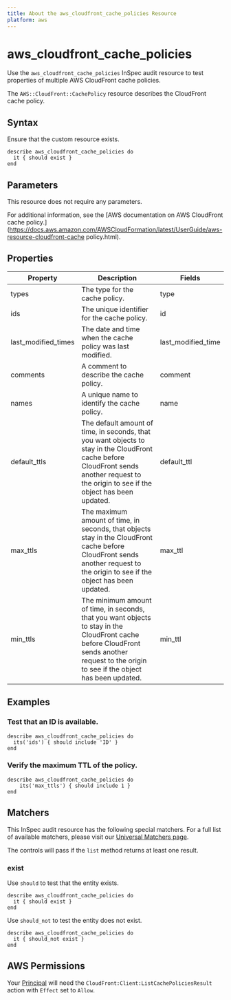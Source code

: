 ```yaml
---
title: About the aws_cloudfront_cache_policies Resource
platform: aws
---
```


# aws_cloudfront_cache_policies

Use the `aws_cloudfront_cache_policies` InSpec audit resource to test properties of multiple AWS CloudFront cache policies.

The `AWS::CloudFront::CachePolicy` resource describes the CloudFront cache policy.

## Syntax

Ensure that the custom resource exists.

    describe aws_cloudfront_cache_policies do
      it { should exist }
    end

## Parameters

This resource does not require any parameters.

For additional information, see the [AWS documentation on AWS CloudFront cache policy.](https://docs.aws.amazon.com/AWSCloudFormation/latest/UserGuide/aws-resource-cloudfront-cache policy.html).

## Properties

| Property | Description | Fields |
| --- | --- | --- |
| types | The type for the cache policy. | type |
| ids | The unique identifier for the cache policy. | id |
| last_modified_times | The date and time when the cache policy was last modified. | last_modified_time |
| comments | A comment to describe the cache policy. | comment |
| names | A unique name to identify the cache policy. | name |
| default_ttls | The default amount of time, in seconds, that you want objects to stay in the CloudFront cache before CloudFront sends another request to the origin to see if the object has been updated. | default_ttl |
| max_ttls | The maximum amount of time, in seconds, that objects stay in the CloudFront cache before CloudFront sends another request to the origin to see if the object has been updated. | max_ttl |
| min_ttls | The minimum amount of time, in seconds, that you want objects to stay in the CloudFront cache before CloudFront sends another request to the origin to see if the object has been updated. | min_ttl |

## Examples

### Test that an ID is available.

    describe aws_cloudfront_cache_policies do
      its('ids') { should include 'ID' }
    end

### Verify the maximum TTL of the policy.

    describe aws_cloudfront_cache_policies do
        its('max_ttls') { should include 1 }
    end

## Matchers

This InSpec audit resource has the following special matchers. For a full list of available matchers, please visit our [Universal Matchers page](https://www.inspec.io/docs/reference/matchers/).

The controls will pass if the `list` method returns at least one result.

### exist

Use `should` to test that the entity exists.

    describe aws_cloudfront_cache_policies do
      it { should exist }
    end

Use `should_not` to test the entity does not exist.

    describe aws_cloudfront_cache_policies do
      it { should_not exist }
    end

## AWS Permissions

Your [Principal](https://docs.aws.amazon.com/IAM/latest/UserGuide/intro-structure.html#intro-structure-principal) will need the `CloudFront:Client:ListCachePoliciesResult` action with `Effect` set to `Allow`.
